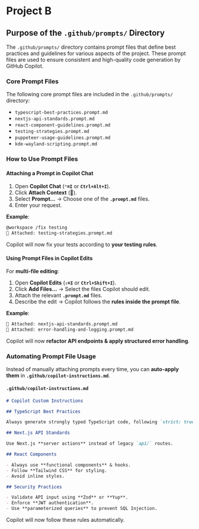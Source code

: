 # Project B

## Purpose of the `.github/prompts/` Directory

The `.github/prompts/` directory contains prompt files that define best practices and guidelines for various aspects of the project. These prompt files are used to ensure consistent and high-quality code generation by GitHub Copilot.

### Core Prompt Files

The following core prompt files are included in the `.github/prompts/` directory:

- `typescript-best-practices.prompt.md`
- `nextjs-api-standards.prompt.md`
- `react-component-guidelines.prompt.md`
- `testing-strategies.prompt.md`
- `puppeteer-usage-guidelines.prompt.md`
- `kde-wayland-scripting.prompt.md`

### How to Use Prompt Files

#### Attaching a Prompt in Copilot Chat

1. Open **Copilot Chat** (**`⌃⌘I`** or **`Ctrl+Alt+I`**).
2. Click **Attach Context** (📎).
3. Select **Prompt...** → Choose one of the **`.prompt.md`** files.
4. Enter your request.

**Example**:

```md
@workspace /fix testing
📎 Attached: testing-strategies.prompt.md
```

Copilot will now fix your tests according to **your testing rules**.

#### Using Prompt Files in Copilot Edits

For **multi-file editing**:

1. Open **Copilot Edits** (**`⇧⌘I`** or **`Ctrl+Shift+I`**).
2. Click **Add Files...** → Select the files Copilot should edit.
3. Attach the relevant **`.prompt.md`** files.
4. Describe the edit → Copilot follows the **rules inside the prompt file**.

**Example**:

```md
📎 Attached: nextjs-api-standards.prompt.md
📎 Attached: error-handling-and-logging.prompt.md
```

Copilot will now **refactor API endpoints & apply structured error handling**.

### Automating Prompt File Usage

Instead of manually attaching prompts every time, you can **auto-apply them** in **`.github/copilot-instructions.md`**.

#### `.github/copilot-instructions.md`

```md
# Copilot Custom Instructions

## TypeScript Best Practices

Always generate strongly typed TypeScript code, following `strict: true`.

## Next.js API Standards

Use Next.js **server actions** instead of legacy `api/` routes.

## React Components

- Always use **functional components** & hooks.
- Follow **Tailwind CSS** for styling.
- Avoid inline styles.

## Security Practices

- Validate API input using **Zod** or **Yup**.
- Enforce **JWT authentication**.
- Use **parameterized queries** to prevent SQL Injection.
```

Copilot will now follow these rules automatically.
